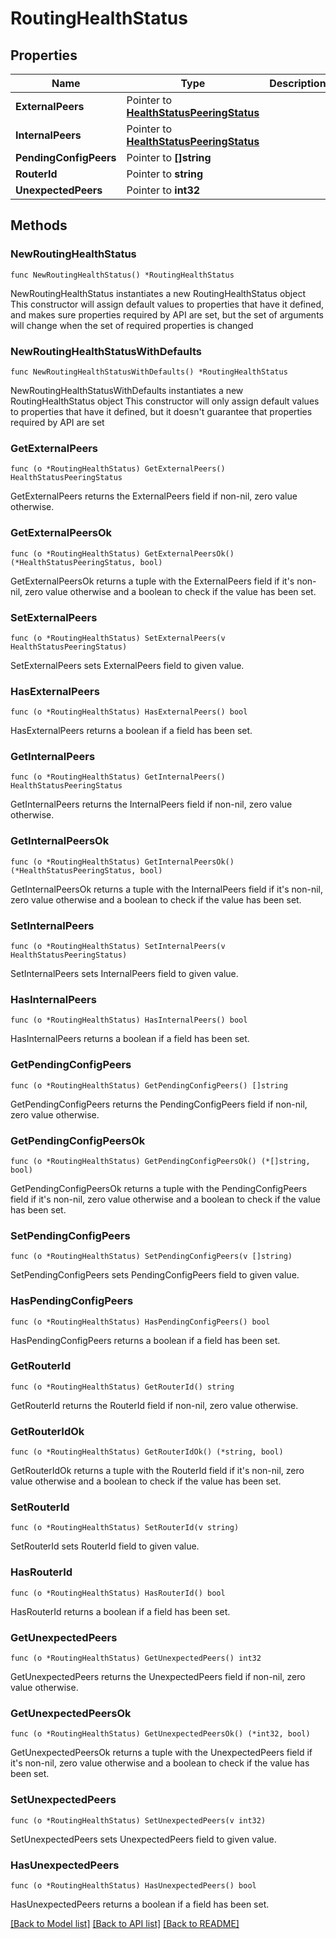 # RoutingHealthStatus

## Properties

Name | Type | Description | Notes
------------ | ------------- | ------------- | -------------
**ExternalPeers** | Pointer to [**HealthStatusPeeringStatus**](HealthStatusPeeringStatus.md) |  | [optional] 
**InternalPeers** | Pointer to [**HealthStatusPeeringStatus**](HealthStatusPeeringStatus.md) |  | [optional] 
**PendingConfigPeers** | Pointer to **[]string** |  | [optional] 
**RouterId** | Pointer to **string** |  | [optional] 
**UnexpectedPeers** | Pointer to **int32** |  | [optional] 

## Methods

### NewRoutingHealthStatus

`func NewRoutingHealthStatus() *RoutingHealthStatus`

NewRoutingHealthStatus instantiates a new RoutingHealthStatus object
This constructor will assign default values to properties that have it defined,
and makes sure properties required by API are set, but the set of arguments
will change when the set of required properties is changed

### NewRoutingHealthStatusWithDefaults

`func NewRoutingHealthStatusWithDefaults() *RoutingHealthStatus`

NewRoutingHealthStatusWithDefaults instantiates a new RoutingHealthStatus object
This constructor will only assign default values to properties that have it defined,
but it doesn't guarantee that properties required by API are set

### GetExternalPeers

`func (o *RoutingHealthStatus) GetExternalPeers() HealthStatusPeeringStatus`

GetExternalPeers returns the ExternalPeers field if non-nil, zero value otherwise.

### GetExternalPeersOk

`func (o *RoutingHealthStatus) GetExternalPeersOk() (*HealthStatusPeeringStatus, bool)`

GetExternalPeersOk returns a tuple with the ExternalPeers field if it's non-nil, zero value otherwise
and a boolean to check if the value has been set.

### SetExternalPeers

`func (o *RoutingHealthStatus) SetExternalPeers(v HealthStatusPeeringStatus)`

SetExternalPeers sets ExternalPeers field to given value.

### HasExternalPeers

`func (o *RoutingHealthStatus) HasExternalPeers() bool`

HasExternalPeers returns a boolean if a field has been set.

### GetInternalPeers

`func (o *RoutingHealthStatus) GetInternalPeers() HealthStatusPeeringStatus`

GetInternalPeers returns the InternalPeers field if non-nil, zero value otherwise.

### GetInternalPeersOk

`func (o *RoutingHealthStatus) GetInternalPeersOk() (*HealthStatusPeeringStatus, bool)`

GetInternalPeersOk returns a tuple with the InternalPeers field if it's non-nil, zero value otherwise
and a boolean to check if the value has been set.

### SetInternalPeers

`func (o *RoutingHealthStatus) SetInternalPeers(v HealthStatusPeeringStatus)`

SetInternalPeers sets InternalPeers field to given value.

### HasInternalPeers

`func (o *RoutingHealthStatus) HasInternalPeers() bool`

HasInternalPeers returns a boolean if a field has been set.

### GetPendingConfigPeers

`func (o *RoutingHealthStatus) GetPendingConfigPeers() []string`

GetPendingConfigPeers returns the PendingConfigPeers field if non-nil, zero value otherwise.

### GetPendingConfigPeersOk

`func (o *RoutingHealthStatus) GetPendingConfigPeersOk() (*[]string, bool)`

GetPendingConfigPeersOk returns a tuple with the PendingConfigPeers field if it's non-nil, zero value otherwise
and a boolean to check if the value has been set.

### SetPendingConfigPeers

`func (o *RoutingHealthStatus) SetPendingConfigPeers(v []string)`

SetPendingConfigPeers sets PendingConfigPeers field to given value.

### HasPendingConfigPeers

`func (o *RoutingHealthStatus) HasPendingConfigPeers() bool`

HasPendingConfigPeers returns a boolean if a field has been set.

### GetRouterId

`func (o *RoutingHealthStatus) GetRouterId() string`

GetRouterId returns the RouterId field if non-nil, zero value otherwise.

### GetRouterIdOk

`func (o *RoutingHealthStatus) GetRouterIdOk() (*string, bool)`

GetRouterIdOk returns a tuple with the RouterId field if it's non-nil, zero value otherwise
and a boolean to check if the value has been set.

### SetRouterId

`func (o *RoutingHealthStatus) SetRouterId(v string)`

SetRouterId sets RouterId field to given value.

### HasRouterId

`func (o *RoutingHealthStatus) HasRouterId() bool`

HasRouterId returns a boolean if a field has been set.

### GetUnexpectedPeers

`func (o *RoutingHealthStatus) GetUnexpectedPeers() int32`

GetUnexpectedPeers returns the UnexpectedPeers field if non-nil, zero value otherwise.

### GetUnexpectedPeersOk

`func (o *RoutingHealthStatus) GetUnexpectedPeersOk() (*int32, bool)`

GetUnexpectedPeersOk returns a tuple with the UnexpectedPeers field if it's non-nil, zero value otherwise
and a boolean to check if the value has been set.

### SetUnexpectedPeers

`func (o *RoutingHealthStatus) SetUnexpectedPeers(v int32)`

SetUnexpectedPeers sets UnexpectedPeers field to given value.

### HasUnexpectedPeers

`func (o *RoutingHealthStatus) HasUnexpectedPeers() bool`

HasUnexpectedPeers returns a boolean if a field has been set.


[[Back to Model list]](../README.md#documentation-for-models) [[Back to API list]](../README.md#documentation-for-api-endpoints) [[Back to README]](../README.md)


